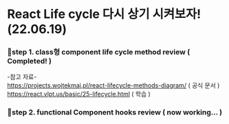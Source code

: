 # React Life cycle 다시 상기 시켜보자! (22.06.19)

### 📌step 1. class형 component life cycle method review ( Completed! )   

-참고 자료-  
https://projects.wojtekmaj.pl/react-lifecycle-methods-diagram/ ( 공식 문서 )  
https://react.vlpt.us/basic/25-lifecycle.html ( 학습 )  
  
### 📌step 2. functional Component hooks review ( now working... )  

